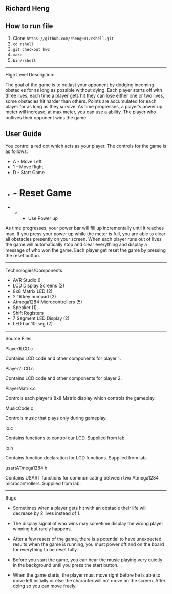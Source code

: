 Richard Heng
---

How to run file
------------

1. Clone `https://github.com/rheng001/rshell.git`
2. `cd rshell`
3. `git checkout hw2`
4. `make`
5. `bin/rshell`

-----
High Level Description:

The goal of the game is to outlast your opponent by dodging incoming obstacles for as long as possible without dying. Each player starts off with three lives, each time a player gets hit they can lose either one or two lives, some obstacles hit harder than others. Points are accumulated for each player for as long as they survive. As time progresses, a player’s power up meter will increase, at max meter, you can use a ability. The player who outlives their opponent wins the game.

User Guide
---

You control a red dot which acts as your player. The controls for the game is as follows:

*   A - Move Left
*   1 - Move Right
*   D - Start Game
*   # - Reset Game
*   * - Use Power up

As time progresses, your power bar will fill up incrementally until it reaches max. If you press your power up while the meter is full, you are able to clear all obstacles presently on your screen. When each player runs out of lives the game will automatically stop and clear everything and display a message of who won the game. Each player get reset the game by pressing the reset button.

-----
Technologies/Components

*   AVR Studio 6
*   LCD Display Screens (2)
*   8x8 Matrix LED (2)
*   2 16 key numpad (2)
*   Atmega1284 Microcontrollers (5)
*   Speaker (1)
*   Shift Registers
*   7 Segment LED Display (2)
*   LED bar 10-seg (2)

-----
Source Files

Player1LCD.c

Contains LCD code and other components for player 1.

Player2LCD.c

Contains LCD code and other components for player 2.

PlayerMatrix.c

Controls each player’s 8x8 Matrix display which controls the gameplay.

MusicCode.c

Controls music that plays only during gameplay.

io.c

Contains functions to control our LCD. Supplied from lab.

io.h

Contains function declaration for LCD functions. Supplied from lab.

usartATmega1284.h

Contains USART functions for communicating between two Atmega1284 microcontrollers. Supplied from lab.

-----
Bugs

*   Sometimes when a player gets hit with an obstacle their life will decrease by 2 lives instead of 1.

*   The display signal of who wins may sometime display the wrong player winning but rarely happens.

*   After a few resets of the game, there is a potential to have unexpected results when the game is running, you must power off and on the board for everything to be reset fully.

*   Before you start the game, you can hear the music playing very quietly in the background until you press the start button.

*   When the game starts, the player must move right before he is able to move left initially or else the character will not move on the screen. After doing so you can move freely.
